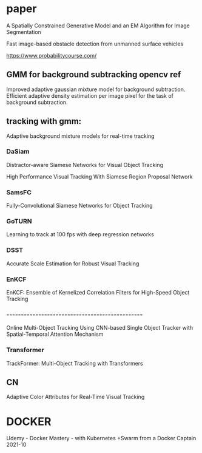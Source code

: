 # paper

A Spatially Constrained Generative Model and an
EM Algorithm for Image Segmentation

Fast image-based obstacle detection from
unmanned surface vehicles

https://www.probabilitycourse.com/

## GMM for background subtracking opencv ref
Improved adaptive gaussian mixture model for background subtraction.
Efficient adaptive density estimation per image pixel for the task of background subtraction.


## tracking with gmm:
Adaptive background mixture models for real-time tracking

### DaSiam

Distractor-aware Siamese Networks for Visual Object Tracking

High Performance Visual Tracking With Siamese Region Proposal Network

### SamsFC
Fully-Convolutional Siamese Networks for Object Tracking

### GoTURN
Learning to track at 100 fps with deep regression networks

### DSST
Accurate Scale Estimation for Robust Visual Tracking

### EnKCF
EnKCF: Ensemble of Kernelized Correlation Filters for High-Speed Object  Tracking
### -----------------------------------------------
Online Multi-Object Tracking Using CNN-based Single Object Tracker with
Spatial-Temporal Attention Mechanism

### Transformer
TrackFormer: Multi-Object Tracking with Transformers
## CN
Adaptive Color Attributes for Real-Time Visual Tracking

# DOCKER
Udemy - Docker Mastery - with Kubernetes +Swarm from a Docker Captain 2021-10

